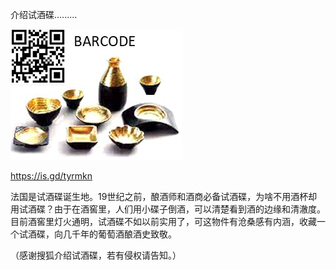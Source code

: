 介绍试酒碟.........


![介绍试酒碟](https://github.com/ywangnccu/ywang/blob/main/images/TASTEVIN.jpg)

https://is.gd/tyrmkn

法国是试酒碟诞生地。19世纪之前，酿酒师和酒商必备试酒碟，为啥不用酒杯却用试酒碟？由于在酒窖里，人们用小碟子倒酒，可以清楚看到酒的边缘和清澈度。目前酒窖里灯火通明，试酒碟不如以前实用了，可这物件有沧桑感有内涵，收藏一个试酒碟，向几千年的葡萄酒酿酒史致敬。


（感谢搜狐介绍试酒碟，若有侵权请告知。）
